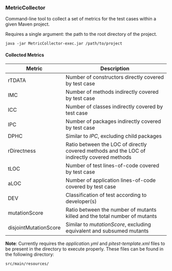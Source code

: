 ### MetricCollector

Command-line tool to collect a set of metrics for the test cases within a given Maven project.

Requires a single argument: the path to the root directory of the project.

```shell
java -jar MetricCollector-exec.jar /path/to/project
```

#### Collected Metrics

| Metric                | Description                                                                                 |
|-----------------------|---------------------------------------------------------------------------------------------|
| rTDATA                | Number of constructors directly covered by test case                                        |
| IMC                   | Number of methods indirectly covered by test case                                           |
| ICC                   | Number of classes indirectly covered by test case                                           |
| IPC                   | Number of packages indirectly covered by test case                                          |
| DPHC                  | Similar to _IPC_, excluding child packages                                                  |
| rDirectness           | Ratio between the LOC of directly covered methods and the LOC of indirectly covered methods |
| tLOC                  | Number of test lines-of-code covered by test case                                           |
| aLOC                  | Number of application lines-of-code covered by test case                                    |
| DEV                   | Classification of test according to developer(s)                                            |
| mutationScore         | Ratio between the number of mutants killed and the total number of mutants                  |
| disjointMutationScore | Similar to _mutationScore_, excluding equivalent and subsumed mutants                       |

**Note**: Currently requires the _application.yml_ and _pitest-template.xml_ files to be present in the directory to execute properly. These files can be found in the following directory:

```shell
src/main/resources/
```